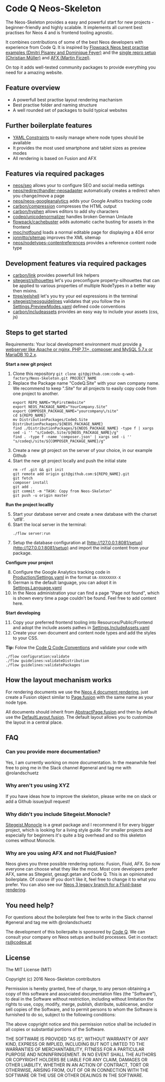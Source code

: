 # Code Q Neos-Skeleton

The Neos-Skeleton provides a easy and powerful start for new projects - beginner-friendly and highly scalable. It implements all current best practises for Neos 4 and is frontend tooling agnostic.

It combines contributions of some of the best Neos developers with experience from Code Q. It is inspired by [Flowpack Neos best practise examples (Dmitri Pisarev and Dominique Feyer)](https://github.com/Flowpack/fusion-bp) and the [single repro setup (Christian Müller)](https://github.com/kitsunet/composer-install-testing) and [AFX (Martin Ficzel)](https://github.com/PackageFactory/atomic-fusion-afx).

On top it adds well-tested community packages to provide everything you need for a amazing website.

## Feature overview

 - A powerfull best practise layout rendering machanism
 - Best practise folder and naming structure
 - A well rounded set of packages to build typical websites

## Further boilerplate features

 - [YAML Constraints](https://www.youtube.com/watch?v=ZCRYsYvxXFI) to easily manage where node types should be available
 - It provides the most used smartphone and tablet sizes as preview modes
 - All rendering is based on Fusion and AFX

## Features via required packages

 - [neos/seo](https://github.com/neos/neos-seo) allows your to configure SEO and social media settings
 - [neos/redirecthandler-neosadapter](https://github.com/neos/redirecthandler-neosadapter) automatically creates a redirect when you change/move a page
 - [neos/neos-googleanalytics](https://github.com/neos/neos-googleanalytics) adds your Google Analtics tracking code
 - [carbon/compression](https://github.com/CarbonPackages/Carbon.Compression) compresses the HTML output
 - [carbon/hyphen](https://github.com/CarbonPackages/Carbon.Hyphen) allows editors to add shy characters
 - [codeq/unicodenormalizer](https://github.com/code-q-web-factory/neos-unicodenormalizer) handles broken German Umlaute
 - [flowpack/cachebuster](https://github.com/Flowpack/Flowpack.CacheBuster) adds automatic cache busting for assets in the frontend
 - [moc/notfound](https://github.com/mocdk/MOC.NotFound) loads a normal editable page for displaying a 404 error
 - [jonnitto/sitemap](https://github.com/jonnitto/Jonnitto.Sitemap) improves the XML sitemap
 - [neos/nodetypes-contentreferences](https://github.com/neos/nodetypes-contentreferences) provides a reference content node type
 
## Development features via required packages

 - [carbon/link](https://github.com/jonnitto/Carbon.Link) provides powerfull link helpers
 - [sitegeist/silhouettes](https://github.com/sitegeist/Sitegeist.Silhouettes) let's you preconfigure property-silhouettes that can be applied to various properties of multiple NodeTypes in a better way then mixins.
 - [ttree/eelshell](https://github.com/ttreeagency/EelShell) let's you try your eel expressions in the terminal
 - [sitegeist/neosguidelines](https://github.com/sitegeist/Sitegeist.NeosGuidelines) validates that you follow the in [Settings.PreviewModes.yaml](DistributionPackages/CodeQ.Site/Configuration/Settings.PreviewModes.yaml) defined code conventions
 - [carbon/includeassets](https://github.com/CarbonPackages/Carbon.IncludeAssets) provides an easy way to include your assets (css, js)


## Steps to get started

Requirements:
Your local development environment must provide [a webserver like Apache or nginx, PHP 7.1+, composer and MySQL 5.7.x or MariaDB 10.2.x](https://www.neos.io/download-and-extend.html).

__Start a new git project__

1. Clone this repository `git clone git@github.com:code-q-web-factory/Neos-Skeleton.git PROJECT_NAME`
2. Replace the Package name "CodeQ.Site" with your own company name. We recommend to keep ".Site" for all projects to easily copy code from one project to another.
    ```
    export REPO_NAME="MyFirstWebsite"
    export NEOS_PACKAGE_NAME="YourCompany.Site"
    export COMPOSER_PACKAGE_NAME="yourcompany\/site"
    cd ${REPO_NAME}
    mv DistributionPackages/CodeQ.Site DistributionPackages/${NEOS_PACKAGE_NAME}
    find ./DistributionPackages/${NEOS_PACKAGE_NAME} -type f | xargs sed -i '' "s/CodeQ\.Site/${NEOS_PACKAGE_NAME}/g"
    find . -type f -name 'composer.json' | xargs sed -i '' "s/codeq\/site/${COMPOSER_PACKAGE_NAME}/g"
    ```
3. Create a new git project on the server of your choice, in our example Github
4. Start the new git project locally and push the initial state
    ```
    rm -rf .git && git init
    git remote add origin git@github.com:${REPO_NAME}.git
    git fetch
    composer install
    git add .
    git commit -m "TASK: Copy from Neos-Skeleton"
    git push -u origin master
    ```

__Run the project locallly__

5. Start your database server and create a new database with the charset 'utf8'.
6. Start the local server in the terminal:
    ```
    ./flow server:run
    ```
7. Setup the database configuration at [http://127.0.0.1:8081/setup](http://127.0.0.1:8081/setup) and import the initial content from your package.

__Configure your project__

8. Configure the Google Analytics tracking code in [Production/Settings.yaml](DistributionPackages/CodeQ.Site/Configuration/Production/Settings.yaml) in the format `UA-XXXXXXXX-X`
9. German is the default language, you can adopt it in [Settings.Language.yaml](DistributionPackages/CodeQ.Site/Configuration/Settings.Language.yaml)
10. In the Neos administration your can find a page "Page not found", which is shown every time a page couldn't be found. Feel free to add content here.

__Start developing__

11. Copy your preferred frontend tooling into Resources/Public/Frontend and adopt the include assets pathes in [Settings.IncludeAssets.yaml](DistributionPackages/CodeQ.Site/Configuration/Settings.IncludeAssets.yaml)
12. Create your own document and content node types and add the styles to your CSS.

__Tip:__
Folow the [Code Q Code Conventions](https://docs.google.com/document/d/13ykoM0Ta2qJvO_6BYa-DIsx7_MxFsInOSbJqJHuINBw/edit?usp=sharing) and validate your code with
```
./flow configuration:validate
./flow guidelines:validateDistribution
./flow guidelines:validatePackages
```

## How the layout mechanism works

For rendering documents we use the [Neos 4 document rendering](http://neos.readthedocs.io/en/stable/CreatingASite/RenderingCustomMarkup/PageRendering.html), just create a Fusion object similar to [Page.fusion](DistributionPackages/CodeQ.Site/Resources/Private/Fusion/Document/Page/Page.fusion) with the same name as your node type.

All documents should inherit from [AbstractPage.fusion](DistributionPackages/CodeQ.Site/Resources/Private/Fusion/Document/AbstractPage/AbstractPage.fusion) and then by default use the [DefaultLayout.fusion](DistributionPackages/CodeQ.Site/Resources/Private/Fusion/Component/DefaultLayout/DefaultLayout.fusion). The default layout allows you to customize the layout in a central place.

## FAQ

### Can you provide more documentation?

Yes, I am currently working on more documentation. In the meanwhile feel free to ping me in the Slack channel #general and tag me with @rolandschuetz

### Why aren't you using XYZ

If you have ideas how to improve the skeleton, please write me on slack or add a Github issue/pull request!

### Why didn't you include Sitegeist.Monocle?

[Sitegeist.Monocle](https://github.com/sitegeist/Sitegeist.Monocle) is a great package and I recommend it for every bigger project, which is looking for a living style guide. For smaller projects and especially for beginners it's quite a big overhead and so this skeleton comes without Monocle.

### Why are you using AFX and not Fluid/Fusion?

Neos gives you three possible rendering options: Fusion, Fluid, AFX. So now everyone can choose what they like the most.
Most core developers prefer AFX, same as Sitegeist, gesagt.getan and Code Q. This is an opinionated boilerplate. Of course iIf you don’t like it, feel free to change it to what you prefer. You can also see our [Neos 3 legacy branch for a Fluid-base rendering](https://github.com/code-q-web-factory/Neos-Skeleton/tree/neos-3-fluid).

## You need help?

For questions about the boilerplate feel free to write in the Slack channel #general and tag me with @rolandschuetz

The development of this boilerpalte is sponsored by [Code Q](https://codeq.at/de/kontakt). We can consult your company on Neos setups and build processes. Get in contact: rs@codeq.at


## License

The MIT License (MIT)

Copyright (c) 2016 Neos-Skeleton contributors

Permission is hereby granted, free of charge, to any person obtaining a copy
of this software and associated documentation files (the "Software"), to deal
in the Software without restriction, including without limitation the rights
to use, copy, modify, merge, publish, distribute, sublicense, and/or sell
copies of the Software, and to permit persons to whom the Software is
furnished to do so, subject to the following conditions:

The above copyright notice and this permission notice shall be included in all
copies or substantial portions of the Software.

THE SOFTWARE IS PROVIDED "AS IS", WITHOUT WARRANTY OF ANY KIND, EXPRESS OR
IMPLIED, INCLUDING BUT NOT LIMITED TO THE WARRANTIES OF MERCHANTABILITY,
FITNESS FOR A PARTICULAR PURPOSE AND NONINFRINGEMENT. IN NO EVENT SHALL THE
AUTHORS OR COPYRIGHT HOLDERS BE LIABLE FOR ANY CLAIM, DAMAGES OR OTHER
LIABILITY, WHETHER IN AN ACTION OF CONTRACT, TORT OR OTHERWISE, ARISING FROM,
OUT OF OR IN CONNECTION WITH THE SOFTWARE OR THE USE OR OTHER DEALINGS IN THE
SOFTWARE.
